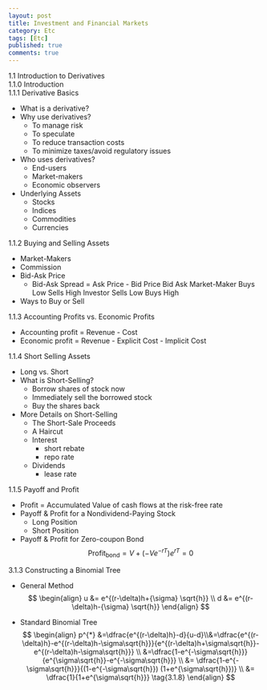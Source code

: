 ```yaml
---
layout: post
title: Investment and Financial Markets
category: Etc
tags: [Etc]
published: true
comments: true
---
```


1.1 Introduction to Derivatives  
1.1.0 Introduction  
1.1.1 Derivative Basics   
 - What is a derivative?
 - Why use derivatives?
   - To manage risk
   - To speculate
   - To reduce transaction costs
   - To minimize taxes/avoid regulatory issues
 - Who uses derivatives?
   - End-users
   - Market-makers
   - Economic observers
 - Underlying Assets
   - Stocks
   - Indices
   - Commodities
   - Currencies

1.1.2 Buying and Selling Assets  
 - Market-Makers
 - Commission
 - Bid-Ask Price
   - Bid-Ask Spread = Ask Price - Bid Price
 	                Bid	        Ask
        Market-Maker	Buys Low	Sells High
        Investor	Sells Low	Buys High
 - Ways to Buy or Sell

1.1.3 Accounting Profits vs. Economic Profits  
 - Accounting profit = Revenue - Cost
 - Economic profit = Revenue - Explicit Cost - Implicit Cost

1.1.4 Short Selling Assets    
 - Long vs. Short
 - What is Short-Selling?
   - Borrow shares of stock now
   - Immediately sell the borrowed stock
   - Buy the shares back
 - More Details on Short-Selling
   - The Short-Sale Proceeds
   - A Haircut
   - Interest
     - short rebate
     - repo rate
   - Dividends
     - lease rate

1.1.5 Payoff and Profit  
 - Profit  = Accumulated Value of cash flows at the risk-free rate
 - Payoff & Profit for a Nondividend-Paying Stock
   - Long Position
   - Short Position
 - Payoff & Profit for Zero-coupon Bond  
   $$ \text{Profit}_\text{bond}=V+\left(-Ve^{-rT}\right)e^{rT}=0 $$

3.1.3 Constructing a Binomial Tree
 - General Method   
   $$ \begin{align} 
   u &=  e^{(r-\delta)h+{\sigma} \sqrt{h}} \\ 
   d &=  e^{(r-\delta)h-{\sigma} \sqrt{h}}    
   \end{align} $$
   
 - Standard Binomial Tree  
   $$ \begin{align} p^{*} &=\dfrac{e^{(r-\delta)h}-d}{u-d}\\&=\dfrac{e^{(r-\delta)h}-e^{(r-\delta)h-\sigma\sqrt{h}}}{e^{(r-\delta)h+\sigma\sqrt{h}}-e^{(r-\delta)h-\sigma\sqrt{h}}} \\ &=\dfrac{1-e^{-\sigma\sqrt{h}}}{e^{\sigma\sqrt{h}}-e^{-\sigma\sqrt{h}}} \\ &= \dfrac{1-e^{-\sigma\sqrt{h}}}{(1-e^{-\sigma\sqrt{h}}) (1+e^{\sigma\sqrt{h}})} \\ &= \dfrac{1}{1+e^{\sigma\sqrt{h}}} \tag{3.1.8}   \end{align} $$
